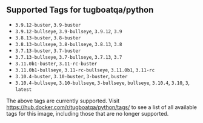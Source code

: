 ## Supported Tags for tugboatqa/python

* `3.9.12-buster`, `3.9-buster`
* `3.9.12-bullseye`, `3.9-bullseye`, `3.9.12`, `3.9`
* `3.8.13-buster`, `3.8-buster`
* `3.8.13-bullseye`, `3.8-bullseye`, `3.8.13`, `3.8`
* `3.7.13-buster`, `3.7-buster`
* `3.7.13-bullseye`, `3.7-bullseye`, `3.7.13`, `3.7`
* `3.11.0b1-buster`, `3.11-rc-buster`
* `3.11.0b1-bullseye`, `3.11-rc-bullseye`, `3.11.0b1`, `3.11-rc`
* `3.10.4-buster`, `3.10-buster`, `3-buster`, `buster`
* `3.10.4-bullseye`, `3.10-bullseye`, `3-bullseye`, `bullseye`, `3.10.4`, `3.10`, `3`, `latest`

The above tags are currently supported. Visit https://hub.docker.com/r/tugboatqa/python/tags/ to see a list of all available tags for this image, including those that are no longer supported.
